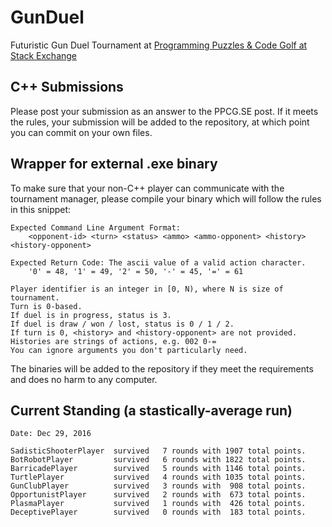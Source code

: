 # GunDuel

Futuristic Gun Duel Tournament at [Programming Puzzles & Code Golf at Stack Exchange][1]

## C++ Submissions

Please post your submission as an answer to the PPCG.SE post. If it meets the rules, your submission will be added to the repository, at which point you can commit on your own files.

## Wrapper for external .exe binary

To make sure that your non-C++ player can communicate with the tournament manager, please compile your binary which will follow the rules in this snippet:

    Expected Command Line Argument Format:
    	<opponent-id> <turn> <status> <ammo> <ammo-opponent> <history> <history-opponent>

    Expected Return Code: The ascii value of a valid action character.
    	'0' = 48, '1' = 49, '2' = 50, '-' = 45, '=' = 61
    
    Player identifier is an integer in [0, N), where N is size of tournament.
    Turn is 0-based.
    If duel is in progress, status is 3.
    If duel is draw / won / lost, status is 0 / 1 / 2.
    If turn is 0, <history> and <history-opponent> are not provided.
    Histories are strings of actions, e.g. 002 0-=
    You can ignore arguments you don't particularly need.

The binaries will be added to the repository if they meet the requirements and does no harm to any computer.

 [1]: http://codegolf.stackexchange.com/q/104896/11933

## Current Standing (a stastically-average run)

    Date: Dec 29, 2016

    SadisticShooterPlayer  survived   7 rounds with 1907 total points.
    BotRobotPlayer         survived   6 rounds with 1822 total points.
    BarricadePlayer        survived   5 rounds with 1146 total points.
    TurtlePlayer           survived   4 rounds with 1035 total points.
    GunClubPlayer          survived   3 rounds with  908 total points.
    OpportunistPlayer      survived   2 rounds with  673 total points.
    PlasmaPlayer           survived   1 rounds with  426 total points.
    DeceptivePlayer        survived   0 rounds with  183 total points.